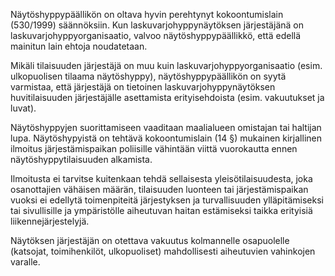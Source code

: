 Näytöshyppypäällikön on oltava hyvin perehtynyt kokoontumislain (530/1999) säännöksiin. Kun laskuvarjohyppynäytöksen järjestäjänä on laskuvarjohyppyorganisaatio, valvoo näytöshyppypäällikkö, että edellä mainitun lain ehtoja noudatetaan. 

Mikäli tilaisuuden järjestäjä on muu kuin laskuvarjohyppyorganisaatio
(esim. ulkopuolisen tilaama näytöshyppy), näytöshyppypäällikön on syytä varmistaa, että järjestäjä on tietoinen laskuvarjohyppynäytöksen huvitilaisuuden järjestäjälle asettamista erityisehdoista (esim. vakuutukset ja luvat).

Näytöshyppyjen suorittamiseen vaaditaan maalialueen omistajan tai haltijan lupa.
Näytöshypyistä on tehtävä kokoontumislain (14 §) mukainen kirjallinen ilmoitus järjestämispaikan poliisille vähintään viittä vuorokautta ennen näytöshyppytilaisuuden alkamista.

Ilmoitusta ei tarvitse kuitenkaan tehdä sellaisesta yleisötilaisuudesta, joka osanottajien vähäisen määrän, tilaisuuden luonteen tai järjestämispaikan vuoksi ei edellytä toimenpiteitä järjestyksen ja turvallisuuden ylläpitämiseksi tai sivullisille ja ympäristölle aiheutuvan haitan estämiseksi taikka erityisiä liikennejärjestelyjä.

Näytöksen järjestäjän on otettava vakuutus kolmannelle osapuolelle (katsojat, toimihenkilöt, ulkopuoliset) mahdollisesti aiheutuvien vahinkojen varalle.
